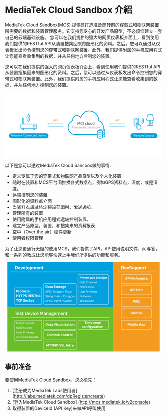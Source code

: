 # **MediaTek Cloud Sandbox 介紹**

MediaTek Cloud Sandbox(MCS) 提供您打造准备商转前的穿戴式和物联网装置所需要的数据和装置管理服务。它支持您专心的开发产品原型，不必烦恼建立一套自己的云端基础设施。
您可以在我们提供的强大的网页仪表板介面上，看到使用我们提供的RESTful API从装置搜集回来的图形化的资料。之后，您可以通过从仪表板发出命令控制您的穿带式和物联网装置。此外，我们提供附属的手机应用程式让您能查看收集到的数据，并从任何地方控制您的装置。


您可以在我们提供的强大的网页仪表板介面上，看到使用我们提供的RESTful API从装置搜集回来的图形化的资料。之后，您可以通过从仪表板发出命令控制您的穿带式和物联网装置。此外，我们提供附属的手机应用程式让您能查看收集到的数据，并从任何地方控制您的装置。

![](images/content01.jpg)

以下是您可以透过MediaTek Cloud Sandbox做的事情:

- 定义专属于您的穿带式和物联网产品原型以及个人化装置
- 随时在装置和MCS平台间推播各式数据点，例如GPS资料点，温度，或是湿度。
- 远端控制您的装置
- 图形化的资料点介面
- 当资料点超过特定预设范围时，发送通知。
- 管理所有的装置
- 使用附属的手机应用程式远端控制装置。
- 建立产品原型，装置，和搜集来的资料报表
- 空中（Over the air）硬件更新
- 使用者权限管理


为了让您更通行无阻的使用MCS，我们提供了API，API使用说明文件，问与答，和一系列的教成让您能够快速上手我们所提供的功能和服务。


![](images/content_img/content_img-02.jpg)


## **事前准备**
要使用MediaTek Cloud Sandbox，您必须先：
1. [注册成为MediaTek Labs使用者] (http://labs.mediatek.com/dpRegister/create)
2. [登入MediaTek Cloud Sandbox] (http://mcs.mediatek.io/v2console)
3. 取得装置的DeviceId (API Key)来做API呼叫使用
